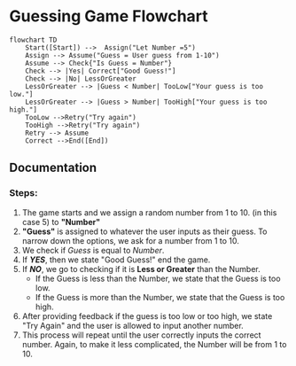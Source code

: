 # Guessing Game Flowchart
```mermaid 
flowchart TD
    Start([Start]) -->  Assign("Let Number =5")
    Assign --> Assume("Guess = User guess from 1-10")
    Assume --> Check{"Is Guess = Number"}
    Check --> |Yes| Correct["Good Guess!"]
    Check --> |No| LessOrGreater 
    LessOrGreater --> |Guess < Number| TooLow["Your guess is too low."]
    LessOrGreater --> |Guess > Number| TooHigh["Your guess is too high."]
    TooLow -->Retry("Try again")
    TooHigh -->Retry("Try again")
    Retry --> Assume
    Correct -->End([End])
```

## Documentation 
### Steps:
1. The game starts and we assign a random number from 1 to 10. (in this case 5) to **"Number"**
2. **"Guess"** is assigned to whatever the user inputs as their guess. To narrow down the options, we ask for a number from 1 to 10. 
3. We check if _Guess_ is equal to _Number_. 
4. If **_YES_**, then we state "Good Guess!" end the game. 
5. If **_NO_**, we go to checking if it is **Less or Greater** than the Number. 
    * If the Guess is less than the Number, we state that the Guess is too low.
    * If the Guess is more than the Number, we state that the Guess is too high. 
6. After providing feedback if the guess is too low or too high, we state "Try Again" and the user is allowed to input another number.
7. This process will repeat until the user correctly inputs the correct number. Again, to make it less complicated, the Number will be from 1 to 10. 
